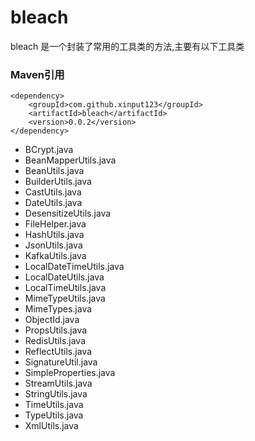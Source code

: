 # bleach
bleach 是一个封装了常用的工具类的方法,主要有以下工具类

### Maven引用
```$xslt
<dependency>
    <groupId>com.github.xinput123</groupId>
    <artifactId>bleach</artifactId>
    <version>0.0.2</version>
</dependency>
```

- BCrypt.java
- BeanMapperUtils.java
- BeanUtils.java
- BuilderUtils.java
- CastUtils.java
- DateUtils.java
- DesensitizeUtils.java
- FileHelper.java
- HashUtils.java
- JsonUtils.java
- KafkaUtils.java
- LocalDateTimeUtils.java
- LocalDateUtils.java
- LocalTimeUtils.java
- MimeTypeUtils.java
- MimeTypes.java
- ObjectId.java
- PropsUtils.java
- RedisUtils.java
- ReflectUtils.java
- SignatureUtil.java
- SimpleProperties.java
- StreamUtils.java
- StringUtils.java
- TimeUtils.java
- TypeUtils.java
- XmlUtils.java

